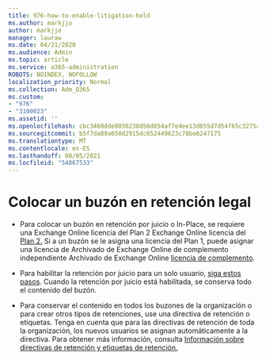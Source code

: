```yaml
---
title: 976-how-to-enable-litigation-hold
ms.author: markjjo
author: markjjo
manager: lauraw
ms.date: 04/21/2020
ms.audience: Admin
ms.topic: article
ms.service: o365-administration
ROBOTS: NOINDEX, NOFOLLOW
localization_priority: Normal
ms.collection: Adm_O365
ms.custom:
- "976"
- "3100023"
ms.assetid: ''
ms.openlocfilehash: cbc3460dde8030238d56d054af7e4ee13d655d7d54f65c3275a73e899dd6f813
ms.sourcegitcommit: b5f7da89a650d2915dc652449623c78be6247175
ms.translationtype: MT
ms.contentlocale: es-ES
ms.lasthandoff: 08/05/2021
ms.locfileid: "54067533"
---
```

# <a name="place-a-mailbox-on-legal-hold"></a>Colocar un buzón en retención legal

- Para colocar un buzón en retención por juicio o In-Place, se requiere una Exchange Online licencia del Plan 2 Exchange Online licencia del [Plan 2.](https://docs.microsoft.com/office365/servicedescriptions/office-365-platform-service-description/office-365-plan-options) Si a un buzón se le asigna una licencia del Plan 1, puede asignar una licencia de Archivado de Exchange Online de complemento independiente Archivado de Exchange Online [licencia de complemento](https://docs.microsoft.com/office365/servicedescriptions/exchange-online-archiving-service-description).

- Para habilitar la retención por juicio para un solo usuario, [siga estos pasos](https://docs.microsoft.com/microsoft-365/compliance/create-a-litigation-hold). Cuando la retención por juicio está habilitada, se conserva todo el contenido del buzón.

- Para conservar el contenido en todos los buzones de la organización o para crear otros tipos de retenciones, use una directiva de retención o etiquetas. Tenga en cuenta que para las directivas de retención de toda la organización, los nuevos usuarios se asignan automáticamente a la directiva. Para obtener más información, consulta [Información sobre directivas de retención y etiquetas de retención.](https://docs.microsoft.com/microsoft-365/compliance/retention-policies#applying-a-retention-policy-to-an-entire-organization-or-specific-locations) 
